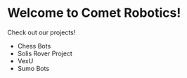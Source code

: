 # Welcome to Comet Robotics!

Check out our projects!
- Chess Bots
- Solis Rover Project
- VexU
- Sumo Bots
